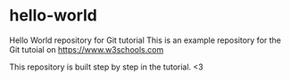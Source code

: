 # hello-world
Hello World repository for Git tutorial
This is an example repository for the Git tutoial on https://www.w3schools.com

This repository is built step by step in the tutorial.
<3
